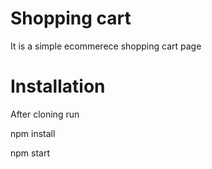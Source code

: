 # Shopping cart 
It is a simple ecommerece shopping cart page

# Installation
After cloning run

npm install

npm start
